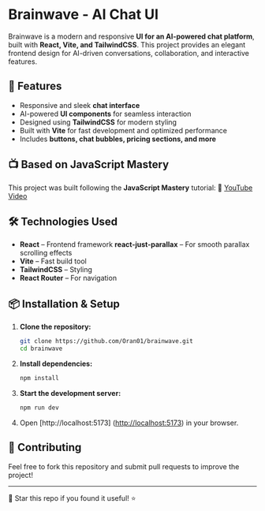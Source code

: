 # Brainwave - AI Chat UI

Brainwave is a modern and responsive **UI for an AI-powered chat platform**, built with **React, Vite, and TailwindCSS**. This project provides an elegant frontend design for AI-driven conversations, collaboration, and interactive features.

## 🚀 Features

- Responsive and sleek **chat interface**
- AI-powered **UI components** for seamless interaction
- Designed using **TailwindCSS** for modern styling
- Built with **Vite** for fast development and optimized performance
- Includes **buttons, chat bubbles, pricing sections, and more**

## 📺 Based on JavaScript Mastery

This project was built following the **JavaScript Mastery** tutorial:
🔗 [YouTube Video](https://www.youtube.com/watch?v=RbxHZwFtRT4&t=14266s)

## 🛠️ Technologies Used

- **React** – Frontend framework
  **react-just-parallax** – For smooth parallax scrolling effects
- **Vite** – Fast build tool
- **TailwindCSS** – Styling
- **React Router** – For navigation

## 📦 Installation & Setup

1. **Clone the repository:**

   ```sh
   git clone https://github.com/Oran01/brainwave.git
   cd brainwave
   ```

2. **Install dependencies:**

   ```sh
   npm install
   ```

3. **Start the development server:**

   ```sh
   npm run dev
   ```

4. Open [http://localhost:5173] (<http://localhost:5173>) in your browser.

## 🤝 Contributing

Feel free to fork this repository and submit pull requests to improve the project!

---
🌟 Star this repo if you found it useful! ⭐
